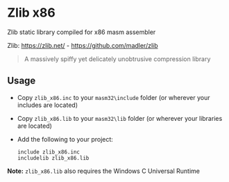 # Zlib x86

Zlib static library compiled for x86 masm assembler 

Zlib: https://zlib.net/ - https://github.com/madler/zlib

> A massively spiffy yet delicately unobtrusive compression library

## Usage

* Copy `zlib_x86.inc` to your `masm32\include` folder (or wherever your includes are located)

* Copy `zlib_x86.lib` to your `masm32\lib` folder (or wherever your libraries are located)

* Add the following to your project:
  
  ```assembly
  include zlib_x86.inc
  includelib zlib_x86.lib
  ```

**Note:** `zlib_x86.lib` also requires the Windows C Universal Runtime
